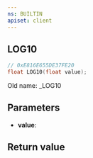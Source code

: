 ```yaml
---
ns: BUILTIN
apiset: client
---
```

## LOG10

```c
// 0xE816E655DE37FE20
float LOG10(float value);
```

Old name: _LOG10

## Parameters
* **value**:

## Return value